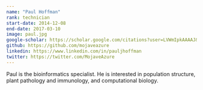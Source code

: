 ```yaml
---
name: "Paul Hoffman"
rank: technician
start-date: 2014-12-08
end-date: 2017-03-10
image: paul.jpg
google-scholar: https://scholar.google.com/citations?user=LVWmIpkAAAAJ&hl=en
github: https://github.com/mojaveazure
linkedin: https://www.linkedin.com/in/pauljhoffman
twitter: https://twitter.com/MojaveAzure
---
```


Paul is the bioinformatics specialist. He is interested in population structure, plant pathology and immunology, and computational biology.